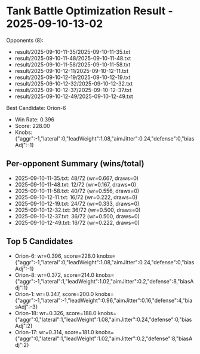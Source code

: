 # Tank Battle Optimization Result - 2025-09-10-13-02

Opponents (8):
- result/2025-09-10-11-35/2025-09-10-11-35.txt
- result/2025-09-10-11-48/2025-09-10-11-48.txt
- result/2025-09-10-11-58/2025-09-10-11-58.txt
- result/2025-09-10-12-11/2025-09-10-12-11.txt
- result/2025-09-10-12-19/2025-09-10-12-19.txt
- result/2025-09-10-12-32/2025-09-10-12-32.txt
- result/2025-09-10-12-37/2025-09-10-12-37.txt
- result/2025-09-10-12-49/2025-09-10-12-49.txt

Best Candidate: Orion-6

- Win Rate: 0.396
- Score: 228.00
- Knobs: {"aggr":-1,"lateral":0,"leadWeight":1.08,"aimJitter":0.24,"defense":0,"biasAdj":-1}

## Per-opponent Summary (wins/total)
- 2025-09-10-11-35.txt: 48/72 (wr=0.667, draws=0)
- 2025-09-10-11-48.txt: 12/72 (wr=0.167, draws=0)
- 2025-09-10-11-58.txt: 40/72 (wr=0.556, draws=0)
- 2025-09-10-12-11.txt: 16/72 (wr=0.222, draws=0)
- 2025-09-10-12-19.txt: 24/72 (wr=0.333, draws=0)
- 2025-09-10-12-32.txt: 36/72 (wr=0.500, draws=0)
- 2025-09-10-12-37.txt: 36/72 (wr=0.500, draws=0)
- 2025-09-10-12-49.txt: 16/72 (wr=0.222, draws=0)

## Top 5 Candidates
- Orion-6: wr=0.396, score=228.0 knobs={"aggr":-1,"lateral":0,"leadWeight":1.08,"aimJitter":0.24,"defense":0,"biasAdj":-1}
- Orion-8: wr=0.372, score=214.0 knobs={"aggr":-1,"lateral":1,"leadWeight":1.02,"aimJitter":0.2,"defense":8,"biasAdj":1}
- Orion-1: wr=0.347, score=200.0 knobs={"aggr":-1,"lateral":-1,"leadWeight":0.96,"aimJitter":0.16,"defense":4,"biasAdj":-3}
- Orion-18: wr=0.326, score=188.0 knobs={"aggr":0,"lateral":1,"leadWeight":1.08,"aimJitter":0.24,"defense":0,"biasAdj":2}
- Orion-17: wr=0.314, score=181.0 knobs={"aggr":0,"lateral":1,"leadWeight":1.02,"aimJitter":0.2,"defense":8,"biasAdj":2}